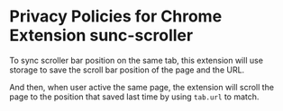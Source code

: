 # Privacy Policies for Chrome Extension sunc-scroller

To sync scroller bar position on the same tab, this extension will use storage to save the scroll bar position of the page and the URL.

And then, when user active the same page, the extension will scroll the page to the position that saved last time by using `tab.url` to match.